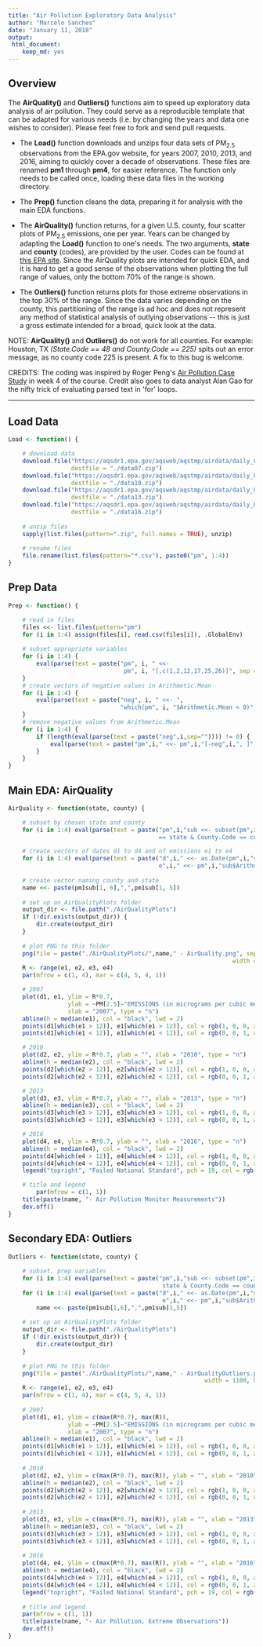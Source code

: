 ```yaml
---
title: "Air Pollution Exploratory Data Analysis"
author: "Marcelo Sanches"
date: "January 11, 2018"
output: 
 html_document: 
    keep_md: yes
---
```


## Overview

The **AirQuality()** and **Outliers()** functions aim to speed up exploratory data analysis of air pollution. They could serve as a reproducible template that can be adapted for various needs (i.e. by changing the years and data one wishes to consider). Please feel free to fork and send pull requests.

- The **Load()** function downloads and unzips four data sets of PM<sub>2.5</sub> observations from the EPA.gov website, for years 2007, 2010, 2013, and 2016, aiming to quickly cover a decade of observations. These files are renamed **pm1** through **pm4**, for easier reference. The function only needs to be called once, loading these data files in the working directory.

- The **Prep()** function cleans the data, preparing it for analysis with the main EDA functions.

- The **AirQuality()** function returns, for a given U.S. county, four scatter plots of PM<sub>2.5</sub> emissions, one per year. Years can be changed by adapting the **Load()** function to one's needs. The two arguments, **state** and **county** (codes), are provided by the user. Codes can be found at [this EPA site](https://aqs.epa.gov/aqsweb/documents/codetables/states_and_counties.html). Since the AirQuality plots are intended for quick EDA, and it is hard to get a good sense of the observations when plotting the full range of values, only the bottom 70% of the range is shown. 

- The **Outliers()** function returns plots for those extreme observations in the top 30% of the range. Since the data varies depending on the county, this partitioning of the range is ad hoc and does not represent any method of statistical analysis of outlying observations -- this is just a gross estimate intended for a broad, quick look at the data.


NOTE: 
**AirQuality()** and **Outliers()** do not work for all counties. For example: Houston, TX *(State.Code == 48 and County.Code == 225)* spits out an error message, as no county code 225 is present. A fix to this bug is welcome.

CREDITS: 
The coding was inspired by Roger Peng's [Air Pollution Case Study](https://github.com/DataScienceSpecialization/courses/tree/master/04_ExploratoryAnalysis/CaseStudy) in week 4 of the course. Credit also goes to data analyst Alan Gao for the nifty trick of evaluating parsed text in 'for' loops.

---

## Load Data


```r
Load <- function() {

	# download data
	download.file("https://aqsdr1.epa.gov/aqsweb/aqstmp/airdata/daily_88101_2007.zip", 
	              destfile = "./data07.zip")
	download.file("https://aqsdr1.epa.gov/aqsweb/aqstmp/airdata/daily_88101_2010.zip", 
	              destfile = "./data10.zip")
	download.file("https://aqsdr1.epa.gov/aqsweb/aqstmp/airdata/daily_88101_2013.zip", 
	              destfile = "./data13.zip")
	download.file("https://aqsdr1.epa.gov/aqsweb/aqstmp/airdata/daily_88101_2016.zip", 
	              destfile = "./data16.zip")
	
	# unzip files
	sapply(list.files(pattern=".zip", full.names = TRUE), unzip)
	
	# rename files 
	file.rename(list.files(pattern="*.csv"), paste0("pm", 1:4))
}
```

## Prep Data 


```r
Prep <- function() {	

	# read in files 
	files <<- list.files(pattern="pm")  
	for (i in 1:4) assign(files[i], read.csv(files[i]), .GlobalEnv) 
	
	# subset appropriate variables  
	for (i in 1:4) {
		eval(parse(text = paste("pm", i, " <<- 
		                         pm", i, "[,c(1,2,12,17,25,26)]", sep = ""))) 
	}
	# create vectors of negative values in Arithmetic.Mean 
	for (i in 1:4) {
		eval(parse(text = paste("neg", i, " <<- ", 
		                        "which(pm", i, "$Arithmetic.Mean < 0)", sep = "")))
	}
	# remove negative values from Arithmetic.Mean
	for (i in 1:4) {																						
		if (length(eval(parse(text = paste("neg",i,sep="")))) != 0) {  	
			eval(parse(text = paste("pm",i," <<- pm",i,"[-neg",i,", ]", sep="")))
		}
	}
}
```

## Main EDA: AirQuality


```r
AirQuality <- function(state, county) {

	# subset by chosen state and county 
	for (i in 1:4) eval(parse(text = paste("pm",i,"sub <<- subset(pm",i,", State.Code 
	                                       == state & County.Code == county)", sep="")))

	# create vectors of dates d1 to d4 and of emissions e1 to e4
	for (i in 1:4) eval(parse(text = paste("d",i," <<- as.Date(pm",i,"sub$Date.Local); 
	                                       e",i," <<- pm",i,"sub$Arithmetic.Mean", sep="")))	
	
	# create vector naming county and state 
	name <<- paste(pm1sub[1, 6],",",pm1sub[1, 5])
	
	# set up an AirQualityPlots folder
	output_dir <- file.path("./AirQualityPlots")
	if (!dir.exists(output_dir)) {
		dir.create(output_dir)
	} 
	
	# plot PNG to this folder
	png(file = paste("./AirQualityPlots/",name," - AirQuality.png", sep=""), 
	                                                            width = 1100, height = 480)
	R <- range(e1, e2, e3, e4) 
	par(mfrow = c(1, 4), mar = c(4, 5, 4, 1))

	# 2007
	plot(d1, e1, ylim = R*0.7, 
	             ylab = ~PM[2.5]~"EMISSIONS (in micrograms per cubic meter)", 
	             xlab = "2007", type = "n")
	abline(h = median(e1), col = "black", lwd = 2)
	points(d1[which(e1 > 12)], e1[which(e1 > 12)], col = rgb(1, 0, 0, alpha = 0.3), pch = 19)
	points(d1[which(e1 < 12)], e1[which(e1 < 12)], col = rgb(0, 0, 1, alpha = 0.3), pch = 19)

	# 2010
	plot(d2, e2, ylim = R*0.7, ylab = "", xlab = "2010", type = "n")
	abline(h = median(e2), col = "black", lwd = 2)
	points(d2[which(e2 > 12)], e2[which(e2 > 12)], col = rgb(1, 0, 0, alpha = 0.3), pch = 19)
	points(d2[which(e2 < 12)], e2[which(e2 < 12)], col = rgb(0, 0, 1, alpha = 0.3), pch = 19)

	# 2013
	plot(d3, e3, ylim = R*0.7, ylab = "", xlab = "2013", type = "n")
	abline(h = median(e3), col = "black", lwd = 2)
	points(d3[which(e3 > 12)], e3[which(e3 > 12)], col = rgb(1, 0, 0, alpha = 0.3), pch = 19)
	points(d3[which(e3 < 12)], e3[which(e3 < 12)], col = rgb(0, 0, 1, alpha = 0.3), pch = 19)

	# 2016
	plot(d4, e4, ylim = R*0.7, ylab = "", xlab = "2016", type = "n")
	abline(h = median(e4), col = "black", lwd = 2)
	points(d4[which(e4 > 12)], e4[which(e4 > 12)], col = rgb(1, 0, 0, alpha = 0.3), pch = 19)
	points(d4[which(e4 < 12)], e4[which(e4 < 12)], col = rgb(0, 0, 1, alpha = 0.3), pch = 19)
	legend("topright", "Failed National Standard", pch = 19, col = rgb(1, 0, 0, alpha = 0.4))

	# title and legend 
    	par(mfrow = c(1, 1))
	title(paste(name, "- Air Pollution Monitor Measurements"))
	dev.off()
}
```

## Secondary EDA: Outliers


```r
Outliers <- function(state, county) {
	
	# subset, prep variables
	for (i in 1:4) eval(parse(text = paste("pm",i,"sub <<- subset(pm",i,", State.Code == 
	                                        state & County.Code == county)", sep="")))
	for (i in 1:4) eval(parse(text = paste("d",i," <<- as.Date(pm",i,"sub$Date.Local); 
                                            e",i," <<- pm",i,"sub$Arithmetic.Mean", sep="")))	
		name <<- paste(pm1sub[1,6],",",pm1sub[1,5])
	
	# set up an AirQualityPlots folder
	output_dir <- file.path("./AirQualityPlots")
	if (!dir.exists(output_dir)) {
		dir.create(output_dir)
	} 
	
	# plot PNG to this folder
	png(file = paste("./AirQualityPlots/",name," - AirQualityOutliers.png", sep=""), 
	                                                    width = 1100, height = 480)
	R <- range(e1, e2, e3, e4) 
	par(mfrow = c(1, 4), mar = c(4, 5, 4, 1))
	
	# 2007
	plot(d1, e1, ylim = c(max(R*0.7), max(R)), 
	             ylab = ~PM[2.5]~"EMISSIONS (in micrograms per cubic meter)", 
	             xlab = "2007", type = "n")
	abline(h = median(e1), col = "black", lwd = 2)
	points(d1[which(e1 > 12)], e1[which(e1 > 12)], col = rgb(1, 0, 0, alpha = 0.3), pch = 19)
	points(d1[which(e1 < 12)], e1[which(e1 < 12)], col = rgb(0, 0, 1, alpha = 0.3), pch = 19)
	
	# 2010
	plot(d2, e2, ylim = c(max(R*0.7), max(R)), ylab = "", xlab = "2010", type = "n")
	abline(h = median(e2), col = "black", lwd = 2)
	points(d2[which(e2 > 12)], e2[which(e2 > 12)], col = rgb(1, 0, 0, alpha = 0.3), pch = 19)
	points(d2[which(e2 < 12)], e2[which(e2 < 12)], col = rgb(0, 0, 1, alpha = 0.3), pch = 19)
	
	# 2013
	plot(d3, e3, ylim = c(max(R*0.7), max(R)), ylab = "", xlab = "2013", type = "n")
	abline(h = median(e3), col = "black", lwd = 2)
	points(d3[which(e3 > 12)], e3[which(e3 > 12)], col = rgb(1, 0, 0, alpha = 0.3), pch = 19)
	points(d3[which(e3 < 12)], e3[which(e3 < 12)], col = rgb(0, 0, 1, alpha = 0.3), pch = 19)
	
	# 2016
	plot(d4, e4, ylim = c(max(R*0.7), max(R)), ylab = "", xlab = "2016", type = "n")
	abline(h = median(e4), col = "black", lwd = 2)
	points(d4[which(e4 > 12)], e4[which(e4 > 12)], col = rgb(1, 0, 0, alpha = 0.3), pch = 19)
	points(d4[which(e4 < 12)], e4[which(e4 < 12)], col = rgb(0, 0, 1, alpha = 0.3), pch = 19)
	legend("topright", "Failed National Standard", pch = 19, col = rgb(1, 0, 0, alpha = 0.4))
    	
	# title and legend
	par(mfrow = c(1, 1))
	title(paste(name, "- Air Pollution, Extreme Observations"))
	dev.off()
}
```

